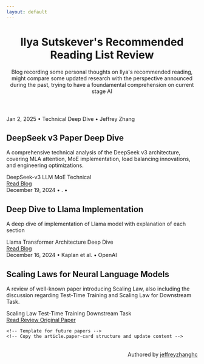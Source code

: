 ```yaml
---
layout: default
---
```


<div class="container">
    <header class="site-header">
    <h1 class="site-title">Ilya Sutskever's Recommended Reading List Review</h1>
    <p class="site-description">Blog recording some personal thoughts on Ilya's recommended reading, might compare some updated research with the perspective announced during the past, trying to have a foundamental comprehension on current stage AI</p>
    </header>
  <div class="paper-list">
<article class="paper-card">
      <div class="paper-meta">
        <span>Jan 2, 2025</span>
        <span>•</span>
        <span>Technical Deep Dive</span>
        <span>•</span>
        <span>Jeffrey Zhang</span>
      </div>
      <h2 class="paper-title">DeepSeek v3 Paper Deep Dive</h2>
      <p class="Summary">
        A comprehensive technical analysis of the DeepSeek v3 architecture, covering MLA attention, MoE implementation, load balancing innovations, and engineering optimizations.
      </p>
      <div class="tag-list">
        <span class="tag">DeepSeek-v3</span>
        <span class="tag">LLM</span>
        <span class="tag">MoE</span>
        <span class="tag">Technical</span>
      </div>
      <div class="paper-links">
        <a href="{{'/posts/deepseekv3.html'| relative_url }}" class="link-primary">
          Read Blog
        </a>
      </div>
    </article>
      <article class="paper-card">
      <div class="paper-meta">
        <span>December 19, 2024</span>
        <span>•</span>
        <span>.</span>
        <span>•</span>
        <span></span>
      </div>
      <h2 class="paper-title">Deep Dive to Llama Implementation</h2>
      <p class="Summary">
        A deep dive of implementation of Llama model with explanation of each section
      </p>
      <div class="tag-list">
        <span class="tag">Llama</span>
        <span class="tag">Transformer Architecture</span>
        <span class="tag">Deep Dive</span>
      </div>
      <div class="paper-links">
        <a href="{{'/posts/llama-implementation.html'| relative_url }}" class="link-primary">
          Read Blog
        </a>
      </div>
    </article>
    <article class="paper-card">
      <div class="paper-meta">
        <span>December 16, 2024</span>
        <span>•</span>
        <span>Kaplan et al.</span>
        <span>•</span>
        <span>OpenAI</span>
      </div>
      <h2 class="paper-title">Scaling Laws for Neural Language Models</h2>
      <p class="Summary">
        A review of well-known paper introducing Scaling Law, also including the discussion regarding Test-Time Training and Scaling Law for Downstream Task. 
      </p>
      <div class="tag-list">
        <span class="tag">Scaling Law</span>
        <span class="tag">Test-Time Training</span>
        <span class="tag">Downstream Task</span>
      </div>
      <div class="paper-links">
        <a href="{{'/posts/scaling-laws.html'| relative_url }}" class="link-primary">
          Read Review
        </a>
        <a href="https://arxiv.org/abs/2001.08361" class="link-secondary" target="_blank" rel="noopener">
          Original Paper
        </a>
      </div>
    </article>

    <!-- Template for future papers -->
    <!-- Copy the article.paper-card structure and update content -->
  </div>
  <div style="text-align: right; font-size: 1.0em; margin-top: 2rem;">
    Authored by <a href="https://github.com/jeffreyzhanghc">jeffreyzhanghc</a>
  </div>
</div>